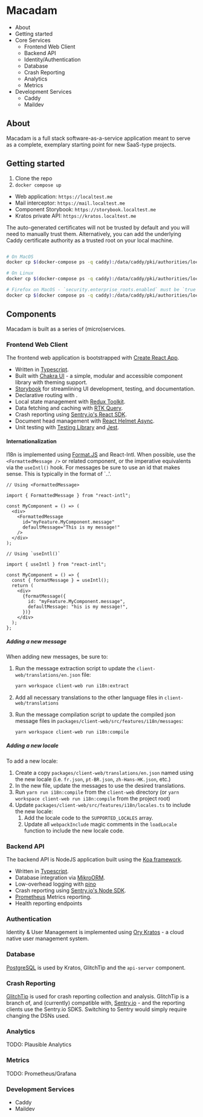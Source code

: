 # Macadam

- About
- Getting started
- Core Services
  - Frontend Web Client
  - Backend API
  - Identity/Authentication
  - Database
  - Crash Reporting
  - Analytics
  - Metrics
- Development Services
  - Caddy
  - Maildev

## About

Macadam is a full stack software-as-a-service application meant to serve as a complete, exemplary starting point for new SaaS-type projects.

## Getting started

1. Clone the repo
2. `docker compose up`

- Web application: `https://localtest.me`
- Mail interceptor: `https://mail.localtest.me`
- Component Storybook: `https://storybook.localtest.me`
- Kratos private API: `https://kratos.localtest.me`

The auto-generated certificates will not be trusted by default and you will need to manually trust them. Alternatively, you can add the underlying Caddy certificate authority as a trusted root on your local machine.

```sh

# On MacOS
docker cp $(docker-compose ps -q caddy):/data/caddy/pki/authorities/local/root.crt /tmp/macadam_caddy.crt && sudo security add-trusted-cert -d -r trustRoot -k /Library/Keychains/System.keychain /tmp/macadam_caddy.crt

# On Linux
docker cp $(docker-compose ps -q caddy):/data/caddy/pki/authorities/local/root.crt /usr/local/share/ca-certificates/macadam_caddy.crt && sudo update-ca-certificates

# Firefox on MacOS - `security.enterprise_roots.enabled` must be `true` in `about:config` (see https://support.mozilla.org/en-US/kb/setting-certificate-authorities-firefox for other OSes)
docker cp $(docker compose ps -q caddy):/data/caddy/pki/authorities/local/root.crt ~/Library/Application\ Support/Mozilla/Certificates/macadam_caddy.crt

```

## Components

Macadam is built as a series of (micro)services.

### Frontend Web Client

The frontend web application is bootstrapped with [Create React App](https://create-react-app.dev).

- Written in [Typescript](https://www.typescriptlang.org).
- Built with [Chakra UI](https://chakra-ui.com) - a simple, modular and accessible component library with theming support.
- [Storybook](https://storybook.js.org) for streamlining UI development, testing, and documentation.
- Declarative routing with [](https://reactrouter.com).
- Local state management with [Redux Toolkit](https://redux-toolkit.js.org).
- Data fetching and caching with [RTK Query](https://redux-toolkit.js.org/rtk-query/overview).
- Crash reporting using [Sentry.io's React SDK](https://docs.sentry.io/platforms/javascript/guides/react/).
- Document head management with [React Helmet Async](https://github.com/staylor/react-helmet-async).
- Unit testing with [Testing Library](https://testing-library.com) and [Jest](https://jestjs.io).

#### Internationalization

I18n is implemented using [Format.JS](https://formatjs.io/) and React-Intl. When possible, use the `<FormattedMessage />` or related component, or the imperative equivalents via the `useIntl()` hook. For messages be sure to use an id that makes sense. This is typically in the format of `<feature>.<component>.<part>'.

```tsx
// Using <FormattedMessage>

import { FormattedMessage } from "react-intl";

const MyComponent = () => (
  <div>
    <FormattedMessage
      id="myFeature.MyComponent.message"
      defaultMessage="This is my message!"
    />
  </div>
);
```

```tsx
// Using `useIntl()`

import { useIntl } from "react-intl";

const MyComponent = () => {
  const { formatMessage } = useIntl();
  return (
    <div>
      {formatMessage({
        id: "myFeature.MyComponent.message",
        defaultMessage: "his is my message!",
      })}
    </div>
  );
};
```

##### Adding a new message

When adding new messages, be sure to:

1. Run the message extraction script to update the `client-web/translations/en.json` file:

   ```sh
   yarn workspace client-web run i18n:extract
   ```

2. Add all necessary translations to the other language files in `client-web/translations`
3. Run the message compilation script to update the compiled json message files in `packages/client-web/src/features/i18n/messages`:

   ```sh
   yarn workspace client-web run i18n:compile
   ```

##### Adding a new locale

To add a new locale:

1. Create a copy `packages/client-web/translations/en.json` named using the new locale (i.e. `fr.json`, `pt-BR.json`, `zh-Hans-HK.json`, etc.)
2. In the new file, update the messages to use the desired translations.
3. Run `yarn run i18n:compile` from the `client-web` directory (or `yarn workspace client-web run i18n:compile` from the project root)
4. Update `packages/client-web/src/features/i18n/locales.ts` to include the new locale:
   1. Add the locale code to the `SUPPORTED_LOCALES` array.
   2. Update all `webpackInclude` magic comments in the `loadLocale` function to include the new locale code.

### Backend API

The backend API is NodeJS application built using the [Koa framework](https://koajs.com).

- Written in [Typescript](https://www.typescriptlang.org).
- Database integration via [MikroORM](https://mikro-orm.io).
- Low-overhead logging with [pino](https://getpino.io)
- Crash reporting using [Sentry.io's Node SDK](https://docs.sentry.io/platforms/node/).
- [Prometheus](https://prometheus.io) Metrics reporting.
- Health reporting endpoints

### Authentication

Identity & User Management is implemented using [Ory Kratos](https://www.ory.sh/kratos/) - a cloud native user management system.

### Database

[PostgreSQL](https://www.postgresql.org) is used by Kratos, GlitchTip and the `api-server` component.

### Crash Reporting

[GlitchTip](https://glitchtip.com) is used for crash reporting collection and analysis. GlitchTip is a branch of, and (currently) compatible with, [Sentry.io](https://sentry.io) - and the reporting clients use the Sentry.io SDKS. Switching to Sentry would simply require changing the DSNs used.

### Analytics

TODO: Plausible Analytics

### Metrics

TODO: Prometheus/Grafana

### Development Services

- Caddy
- Maildev
